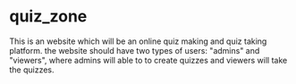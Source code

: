 # quiz_zone
This is an website which will be an online quiz making and quiz taking platform. the website should have two types of users: "admins" and "viewers", where admins will able to to create quizzes and viewers will take the quizzes.
